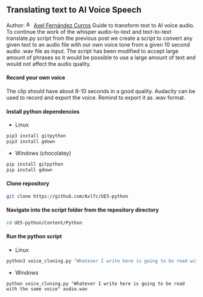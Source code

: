 ## Translating text to AI Voice Speech

Author: [<img src="https://nott-gaming.github.io/assets/images/Axel_agent.png" alt="Axel" width="16" height="16">](https://nott-gaming.github.io/aboutus#AXEL) [Axel Fernández Curros](https://nott-gaming.github.io/aboutus#AXEL)
Guide to transform text to AI voice audio.
To continue the work of the whisper audio-to-text and text-to-text translate.py script from the previous post we create a script to convert any given text to an audio file with our own voice tone from a given 10 second audio .wav file as input.
The script has been modified to accept large amount of phrases so it would be possible to use a large amount of text and would not affect the audio quality.
#### Record your own voice
The clip should have about 8-10 seconds in a good quality. Audacity can be used to record and export the voice. Remind to export it as .wav format.

#### Install python dependencies
* Linux
```bash
pip3 install gitpython
pip3 install gdown
```
* Windows (chocolatey)
```powershell
pip install gitpython
pip install gdown
```

#### Clone repository
```bash
git clone https://github.com/Axlfc/UE5-python
```

#### Navigate into the script folder from the repository directory
```bash
cd UE5-python/Content/Python
```

#### Run the python script
* Linux
```bash
python3 voice_cloning.py "Whatever I write here is going to be read with the same voice" audio.wav
```
* Windows
```windows
python voice_cloning.py "Whatever I write here is going to be read with the same voice" audio.wav
```